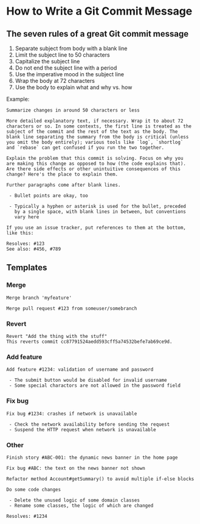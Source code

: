 # How to Write a Git Commit Message

## The seven rules of a great Git commit message

1. Separate subject from body with a blank line
2. Limit the subject line to 50 characters
3. Capitalize the subject line
4. Do not end the subject line with a period
5. Use the imperative mood in the subject line
6. Wrap the body at 72 characters
7. Use the body to explain what and why vs. how

Example:

```
Summarize changes in around 50 characters or less

More detailed explanatory text, if necessary. Wrap it to about 72
characters or so. In some contexts, the first line is treated as the
subject of the commit and the rest of the text as the body. The
blank line separating the summary from the body is critical (unless
you omit the body entirely); various tools like `log`, `shortlog`
and `rebase` can get confused if you run the two together.

Explain the problem that this commit is solving. Focus on why you
are making this change as opposed to how (the code explains that).
Are there side effects or other unintuitive consequences of this
change? Here's the place to explain them.

Further paragraphs come after blank lines.

 - Bullet points are okay, too

 - Typically a hyphen or asterisk is used for the bullet, preceded
   by a single space, with blank lines in between, but conventions
   vary here

If you use an issue tracker, put references to them at the bottom,
like this:

Resolves: #123
See also: #456, #789
```

## Templates

### Merge

```
Merge branch 'myfeature'
```
```
Merge pull request #123 from someuser/somebranch
```

### Revert
```
Revert "Add the thing with the stuff"
This reverts commit cc87791524aedd593cff5a74532befe7ab69ce9d.
```

### Add feature
```
Add feature #1234: validation of username and password

 - The submit button would be disabled for invalid username
 - Some special charactors are not allowed in the password field
```

### Fix bug
```
Fix bug #1234: crashes if network is unavailable

 - Check the network availability before sending the request
 - Suspend the HTTP request when network is unavailable
```

### Other
```
Finish story #ABC-001: the dynamic news banner in the home page
```
```
Fix bug #ABC: the text on the news banner not shown
```
```
Refactor method Account#getSummary() to avoid multiple if-else blocks
```
```
Do some code changes

 - Delete the unused logic of some domain classes
 - Rename some classes, the logic of which are changed

Resolves: #1234
```